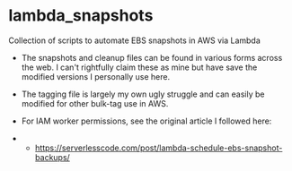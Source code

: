 # lambda_snapshots
Collection of scripts to automate EBS snapshots in AWS via Lambda

* The snapshots and cleanup files can be found in various forms across the web. I can't rightfully claim these as mine but have save the modified versions I personally use here.

* The tagging file is largely my own ugly struggle and can easily be modified for other bulk-tag use in AWS.

* For IAM worker permissions, see the original article I followed here:

* * https://serverlesscode.com/post/lambda-schedule-ebs-snapshot-backups/
